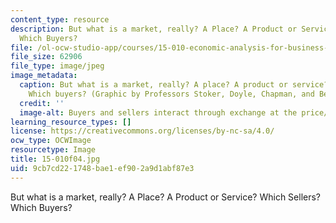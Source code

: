 ```yaml
---
content_type: resource
description: But what is a market, really? A Place? A Product or Service? Which Sellers?
  Which Buyers?
file: /ol-ocw-studio-app/courses/15-010-economic-analysis-for-business-decisions-fall-2004/9cb7cd221748bae1ef902a9d1abf87e3_15-010f04.jpg
file_size: 62906
file_type: image/jpeg
image_metadata:
  caption: But what is a market, really? A place? A product or service? Which sellers?
    Which buyers? (Graphic by Professors Stoker, Doyle, Chapman, and Berndt.)
  credit: ''
  image-alt: Buyers and sellers interact through exchange at the price/terms of trade.
learning_resource_types: []
license: https://creativecommons.org/licenses/by-nc-sa/4.0/
ocw_type: OCWImage
resourcetype: Image
title: 15-010f04.jpg
uid: 9cb7cd22-1748-bae1-ef90-2a9d1abf87e3
---
```

But what is a market, really? A Place? A Product or Service? Which Sellers? Which Buyers?